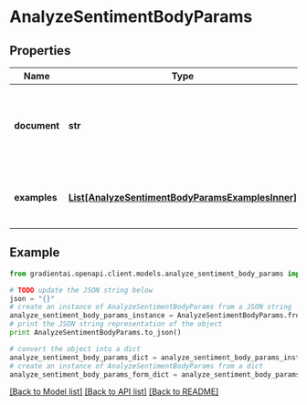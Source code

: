 # AnalyzeSentimentBodyParams


## Properties
Name | Type | Description | Notes
------------ | ------------- | ------------- | -------------
**document** | **str** | The document that will be analyzed to determine the sentiment. | 
**examples** | [**List[AnalyzeSentimentBodyParamsExamplesInner]**](AnalyzeSentimentBodyParamsExamplesInner.md) | Example pairs of documents and sentiments. | 

## Example

```python
from gradientai.openapi.client.models.analyze_sentiment_body_params import AnalyzeSentimentBodyParams

# TODO update the JSON string below
json = "{}"
# create an instance of AnalyzeSentimentBodyParams from a JSON string
analyze_sentiment_body_params_instance = AnalyzeSentimentBodyParams.from_json(json)
# print the JSON string representation of the object
print AnalyzeSentimentBodyParams.to_json()

# convert the object into a dict
analyze_sentiment_body_params_dict = analyze_sentiment_body_params_instance.to_dict()
# create an instance of AnalyzeSentimentBodyParams from a dict
analyze_sentiment_body_params_form_dict = analyze_sentiment_body_params.from_dict(analyze_sentiment_body_params_dict)
```
[[Back to Model list]](../README.md#documentation-for-models) [[Back to API list]](../README.md#documentation-for-api-endpoints) [[Back to README]](../README.md)


